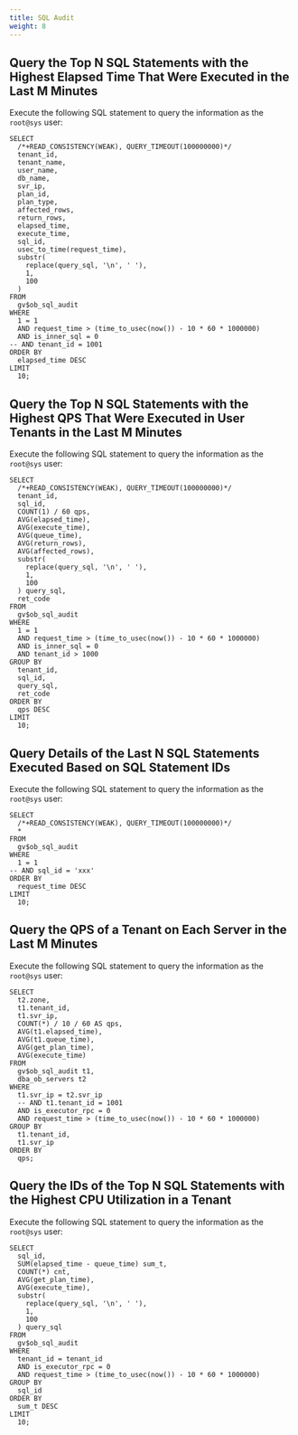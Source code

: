 ```yaml
---
title: SQL Audit
weight: 8
---
```


## Query the Top N SQL Statements with the Highest Elapsed Time That Were Executed in the Last M Minutes

Execute the following SQL statement to query the information as the `root@sys` user:


```
SELECT
  /*+READ_CONSISTENCY(WEAK), QUERY_TIMEOUT(100000000)*/
  tenant_id,
  tenant_name,
  user_name,
  db_name,
  svr_ip,
  plan_id,
  plan_type,
  affected_rows,
  return_rows,
  elapsed_time,
  execute_time,
  sql_id,
  usec_to_time(request_time),
  substr(
    replace(query_sql, '\n', ' '),
    1,
    100
  )
FROM
  gv$ob_sql_audit
WHERE
  1 = 1
  AND request_time > (time_to_usec(now()) - 10 * 60 * 1000000)
  AND is_inner_sql = 0
-- AND tenant_id = 1001
ORDER BY
  elapsed_time DESC
LIMIT
  10;
```

## Query the Top N SQL Statements with the Highest QPS That Were Executed in User Tenants in the Last M Minutes

Execute the following SQL statement to query the information as the `root@sys` user:

```
SELECT
  /*+READ_CONSISTENCY(WEAK), QUERY_TIMEOUT(100000000)*/
  tenant_id,
  sql_id,
  COUNT(1) / 60 qps,
  AVG(elapsed_time),
  AVG(execute_time),
  AVG(queue_time),
  AVG(return_rows),
  AVG(affected_rows),
  substr(
    replace(query_sql, '\n', ' '),
    1,
    100
  ) query_sql,
  ret_code
FROM
  gv$ob_sql_audit
WHERE
  1 = 1
  AND request_time > (time_to_usec(now()) - 10 * 60 * 1000000)
  AND is_inner_sql = 0
  AND tenant_id > 1000
GROUP BY
  tenant_id,
  sql_id,
  query_sql,
  ret_code
ORDER BY
  qps DESC
LIMIT
  10;
```

## Query Details of the Last N SQL Statements Executed Based on SQL Statement IDs

Execute the following SQL statement to query the information as the `root@sys` user:

```
SELECT
  /*+READ_CONSISTENCY(WEAK), QUERY_TIMEOUT(100000000)*/
  *
FROM
  gv$ob_sql_audit
WHERE
  1 = 1
-- AND sql_id = 'xxx'
ORDER BY
  request_time DESC
LIMIT
  10;
```

## Query the QPS of a Tenant on Each Server in the Last M Minutes

Execute the following SQL statement to query the information as the `root@sys` user:

```
SELECT
  t2.zone,
  t1.tenant_id,
  t1.svr_ip,
  COUNT(*) / 10 / 60 AS qps,
  AVG(t1.elapsed_time),
  AVG(t1.queue_time),
  AVG(get_plan_time),
  AVG(execute_time)
FROM
  gv$ob_sql_audit t1,
  dba_ob_servers t2
WHERE
  t1.svr_ip = t2.svr_ip
  -- AND t1.tenant_id = 1001
  AND is_executor_rpc = 0
  AND request_time > (time_to_usec(now()) - 10 * 60 * 1000000)
GROUP BY
  t1.tenant_id,
  t1.svr_ip
ORDER BY
  qps;
```

## Query the IDs of the Top N SQL Statements with the Highest CPU Utilization in a Tenant

Execute the following SQL statement to query the information as the `root@sys` user:

```
SELECT
  sql_id,
  SUM(elapsed_time - queue_time) sum_t,
  COUNT(*) cnt,
  AVG(get_plan_time),
  AVG(execute_time),
  substr(
    replace(query_sql, '\n', ' '),
    1,
    100
  ) query_sql
FROM
  gv$ob_sql_audit
WHERE
  tenant_id = tenant_id
  AND is_executor_rpc = 0
  AND request_time > (time_to_usec(now()) - 10 * 60 * 1000000)
GROUP BY
  sql_id
ORDER BY
  sum_t DESC
LIMIT
  10;
```